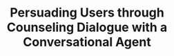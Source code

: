 ---
name: "Persuading Users Through Counseling Dialogue"
title: "Persuading Users through Counseling Dialogue with a Conversational Agent"
project: null
event: "Proceedings of Persuasive Technology 2009, Claremont, CA."
authors:
- name: "Schulman, D."
- name: "Bickmore, T."
year: 2009
resources:
- name: "Persuasive09"
  src: "Persuasive09.pdf"
external_url: null
draft: false 
headless: true
headless: true
---